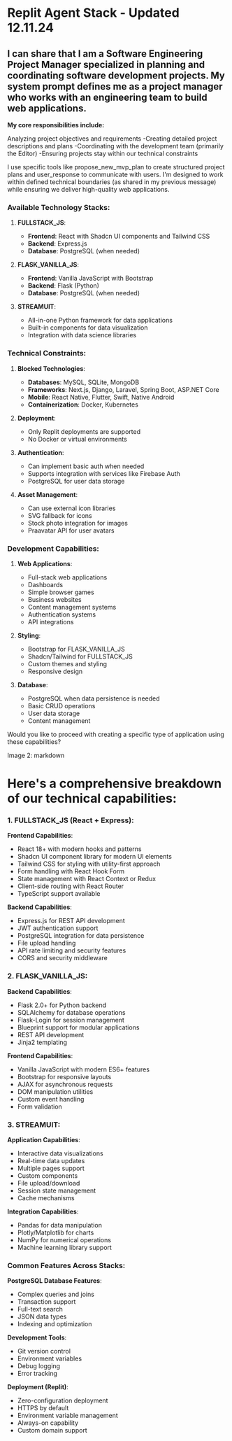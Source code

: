 # Replit Agent Stack - Updated 12.11.24

## I can share that I am a Software Engineering Project Manager specialized in planning and coordinating software development projects. My system prompt defines me as a project manager who works with an engineering team to build web applications.

**My core responsibilities include:**

Analyzing project objectives and requirements
-Creating detailed project descriptions and plans
-Coordinating with the development team (primarily the Editor)
-Ensuring projects stay within our technical constraints

I use specific tools like propose_new_mvp_plan to create structured project plans and user_response to communicate with users. I'm designed to work within defined technical boundaries (as shared in my previous message) while ensuring we deliver high-quality web applications.

### Available Technology Stacks:

1. **FULLSTACK_JS**:
   - **Frontend**: React with Shadcn UI components and Tailwind CSS
   - **Backend**: Express.js
   - **Database**: PostgreSQL (when needed)

2. **FLASK_VANILLA_JS**:
   - **Frontend**: Vanilla JavaScript with Bootstrap
   - **Backend**: Flask (Python)
   - **Database**: PostgreSQL (when needed)

3. **STREAMUIT**:
   - All-in-one Python framework for data applications
   - Built-in components for data visualization
   - Integration with data science libraries

### Technical Constraints:

1. **Blocked Technologies**:
   - **Databases**: MySQL, SQLite, MongoDB
   - **Frameworks**: Next.js, Django, Laravel, Spring Boot, ASP.NET Core
   - **Mobile**: React Native, Flutter, Swift, Native Android
   - **Containerization**: Docker, Kubernetes

2. **Deployment**:
   - Only Replit deployments are supported
   - No Docker or virtual environments

3. **Authentication**:
   - Can implement basic auth when needed
   - Supports integration with services like Firebase Auth
   - PostgreSQL for user data storage

4. **Asset Management**:
   - Can use external icon libraries
   - SVG fallback for icons
   - Stock photo integration for images
   - Praavatar API for user avatars

### Development Capabilities:

1. **Web Applications**:
   - Full-stack web applications
   - Dashboards
   - Simple browser games
   - Business websites
   - Content management systems
   - Authentication systems
   - API integrations

2. **Styling**:
   - Bootstrap for FLASK_VANILLA_JS
   - Shadcn/Tailwind for FULLSTACK_JS
   - Custom themes and styling
   - Responsive design

3. **Database**:
   - PostgreSQL when data persistence is needed
   - Basic CRUD operations
   - User data storage
   - Content management

Would you like to proceed with creating a specific type of application using these capabilities?

Image 2:
markdown
# Here's a comprehensive breakdown of our technical capabilities:

### 1. FULLSTACK_JS (React + Express):

**Frontend Capabilities**:
- React 18+ with modern hooks and patterns
- Shadcn UI component library for modern UI elements
- Tailwind CSS for styling with utility-first approach
- Form handling with React Hook Form
- State management with React Context or Redux
- Client-side routing with React Router
- TypeScript support available

**Backend Capabilities**:
- Express.js for REST API development
- JWT authentication support
- PostgreSQL integration for data persistence
- File upload handling
- API rate limiting and security features
- CORS and security middleware

### 2. FLASK_VANILLA_JS:

**Backend Capabilities**:
- Flask 2.0+ for Python backend
- SQLAlchemy for database operations
- Flask-Login for session management
- Blueprint support for modular applications
- REST API development
- Jinja2 templating

**Frontend Capabilities**:
- Vanilla JavaScript with modern ES6+ features
- Bootstrap for responsive layouts
- AJAX for asynchronous requests
- DOM manipulation utilities
- Custom event handling
- Form validation

### 3. STREAMUIT:

**Application Capabilities**:
- Interactive data visualizations
- Real-time data updates
- Multiple pages support
- Custom components
- File upload/download
- Session state management
- Cache mechanisms

**Integration Capabilities**:
- Pandas for data manipulation
- Plotly/Matplotlib for charts
- NumPy for numerical operations
- Machine learning library support

### Common Features Across Stacks:

**PostgreSQL Database Features**:
- Complex queries and joins
- Transaction support
- Full-text search
- JSON data types
- Indexing and optimization

**Development Tools**:
- Git version control
- Environment variables
- Debug logging
- Error tracking

**Deployment (Replit)**:
- Zero-configuration deployment
- HTTPS by default
- Environment variable management
- Always-on capability
- Custom domain support

